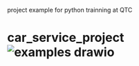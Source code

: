 project example for python trainning at QTC
# car_service_project![examples drawio](https://user-images.githubusercontent.com/86241119/182258140-281d7afc-ab56-4423-b7db-64618b45540d.png)
